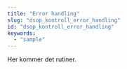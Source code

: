 ```yaml
---
title: "Error handling"
slug: "dsop_kontroll_error_handling"
id: "dsop_kontroll_error_handling"
keywords:
  - "sample"
---
```


Her kommer det rutiner.